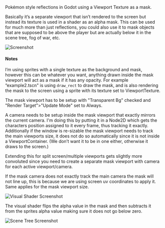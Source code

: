 Pokémon style reflections in Godot using a Viewport Texture as a mask.

Basically it’s a separate viewport that isn’t rendered to the screen but instead its texture is used in a shader as an alpha mask. This can be used for much more than just reflections, you could also use it to mask objects that are supposed to be above the player but are actually below it in the scene tree, fog of war, etc.

![Screenshot](https://github.com/McSpider/Reflections/blob/master/Images/Screenshot.png)

#### Notes
I’m using sprites with a single texture as the background and mask, however this can be whatever you want, anything drawn inside the mask viewport will act as a mask if it has any opacity.
For example “example2.tscn" is using `draw_rect` to draw the mask, and is also rendering the mask to the screen using a sprite with its texture set to ViewportTexture.

The mask viewport has to be setup with "Transparent Bg" checked and "Render Target">"Update Mode" set to Always.

A camera needs to be setup inside the mask viewport that exactly mirrors the current camera. I'm doing this by putting it in a Node2D which gets the characters position assigned to it every frame, thus tracking it exactly.
Additionally if the window is re-sizable the mask viewport needs to track the main viewports size, it does not do so automatically since it is not inside a ViewportContainer. (We don’t want it to be in one either, otherwise it draws to the screen.)

Extending this for split screen/multiple viewports gets slightly more convoluted since you need to create a separate mask viewport with camera for each active viewport/camera.

If the mask camera does not exactly track the main camera the mask will not line up, this is because we are using screen uv coordinates to apply it. Same applies for the mask viewport size.

![Visual Shader Screenshot](https://github.com/McSpider/Reflections/blob/master/Images/Visual%20Shader.png)

The visual shader flips the alpha value in the mask and then subtracts it from the sprites alpha value making sure it does not go below zero.

![Scene Tree Screenshot](https://github.com/McSpider/Reflections/blob/master/Images/Scene%20Tree.png)
